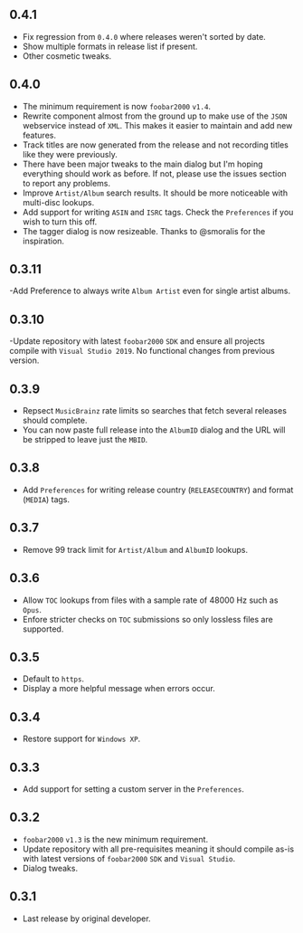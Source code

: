 ## 0.4.1
- Fix regression from `0.4.0` where releases weren't sorted by date.
- Show multiple formats in release list if present.
- Other cosmetic tweaks.

## 0.4.0
- The minimum requirement is now `foobar2000` `v1.4`.
- Rewrite component almost from the ground up to make use of the `JSON` webservice instead of `XML`. This makes it easier to maintain and add new features.
- Track titles are now generated from the release and not recording titles like they were previously.
- There have been major tweaks to the main dialog but I'm hoping everything should work as before. If not, please use the issues section to report any problems.
- Improve `Artist/Album` search results. It should be more noticeable with multi-disc lookups.
- Add support for writing `ASIN` and `ISRC` tags. Check the `Preferences` if you wish to turn this off.
- The tagger dialog is now resizeable. Thanks to @smoralis for the inspiration.

## 0.3.11
-Add Preference to always write `Album Artist` even for single artist albums.

## 0.3.10
-Update repository with latest `foobar2000` `SDK` and ensure all projects compile with `Visual Studio 2019`. No functional changes from previous version.

## 0.3.9
- Repsect `MusicBrainz` rate limits so searches that fetch several releases should complete.
- You can now paste full release into the `AlbumID` dialog and the URL will be stripped to leave just the `MBID`.

## 0.3.8
- Add `Preferences` for writing release country (`RELEASECOUNTRY`) and format (`MEDIA`) tags.

## 0.3.7
- Remove 99 track limit for `Artist/Album` and `AlbumID` lookups.

## 0.3.6
- Allow `TOC` lookups from files with a sample rate of 48000 Hz such as `Opus`.
- Enfore stricter checks on `TOC` submissions so only lossless files are supported.

## 0.3.5
- Default to `https`.
- Display a more helpful message when errors occur.

## 0.3.4
- Restore support for `Windows XP`.

## 0.3.3 
- Add support for setting a custom server in the `Preferences`.

## 0.3.2
- `foobar2000` `v1.3` is the new minimum requirement.
- Update repository with all pre-requisites meaning it should compile as-is with latest versions of `foobar2000` `SDK` and `Visual Studio`.
- Dialog tweaks.

## 0.3.1
- Last release by original developer.
